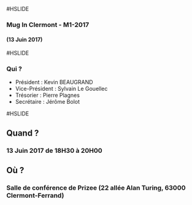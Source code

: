 #HSLIDE

### Mug In Clermont - M1-2017
#### (13 Juin 2017)

#HSLIDE
### Qui ?
* Président : Kevin BEAUGRAND
* Vice-Président : Sylvain Le Gouellec
* Trésorier : Pierre Plagnes
* Secrétaire : Jérôme Bolot

#HSLIDE
## Quand ?
### 13 Juin 2017 de 18H30 à 20H00
## Où ?
### Salle de conférence de Prizee (22 allée Alan Turing, 63000 Clermont-Ferrand)
